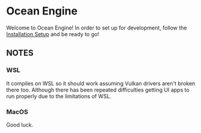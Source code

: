 # Ocean Engine

Welcome to Ocean Engine! In order to set up for development, follow the [Installation Setup](./docs/INSTALL.md) and be ready to go!

## NOTES

### WSL

It compiles on WSL so it should work assuming Vulkan drivers aren't broken there too. Although there has been repeated difficulties getting UI apps to run properly due to the limitations of WSL.

### MacOS

Good luck.
